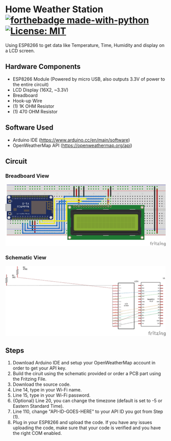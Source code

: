 # Home Weather Station [![forthebadge made-with-python](https://forthebadge.com/images/badges/made-with-c-plus-plus.svg)](https://www.w3schools.com/cpp/) [![License: MIT](https://img.shields.io/badge/License-MIT-yellow.svg)](https://github.com/sirakberhane/Home-Weather-Station/blob/master/LICENSE)
Using ESP8266 to get data like Temperature, Time, Humidity and display on a LCD screen.

## Hardware Components
* ESP8266 Module (Powered by micro USB, also outputs 3.3V of power to the entire circuit)
* LCD Display (16X2, ~3.3V)
* Breadboard 
* Hook-up Wire
* (1) 1K OHM Resistor
* (1) 470 OHM Resistor 

## Software Used
* Arduino IDE (https://www.arduino.cc/en/main/software)
* OpenWeatherMap API (https://openweathermap.org/api)

## Circuit 

### Breadboard View
![Breadboard View](https://github.com/sirakberhane/Home-Weather-Station/blob/master/Breadboard-Weather.jpg)

### Schematic View
![Schematic View](https://github.com/sirakberhane/Home-Weather-Station/blob/master/Schematic-Weather.jpg)

## Steps
1. Download Arduino IDE and setup your OpenWeatherMap account in order to get your API key.
2. Build the ciruit using the schematic provided or order a PCB part using the Fritzing File.
3. Download the source code.
4. Line 14, type in your Wi-Fi name.
5. Line 15, type in your Wi-Fi password.
6. {Optional} Line 20, you can change the timezone (default is set to -5 or Eastern Standard Time).
7. Line 110, change "API-ID-GOES-HERE" to your API ID you got from Step (1).
8. Plug in your ESP8266 and upload the code. If you have any issues uploading the code, 
    make sure that your code is verified and you have the right COM enabled. 

